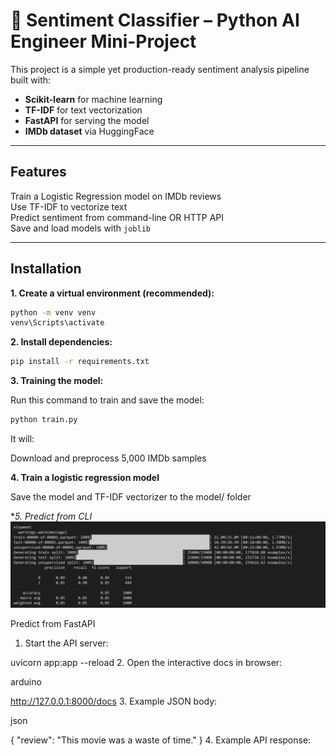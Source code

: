 # 🎯 Sentiment Classifier – Python AI Engineer Mini-Project

This project is a simple yet production-ready sentiment analysis pipeline built with:
- **Scikit-learn** for machine learning
- **TF-IDF** for text vectorization
- **FastAPI** for serving the model
- **IMDb dataset** via HuggingFace

---

##  Features

 Train a Logistic Regression model on IMDb reviews  
 Use TF-IDF to vectorize text  
 Predict sentiment from command-line OR HTTP API  
 Save and load models with `joblib`

---

## Installation

**1. Create a virtual environment (recommended):**
```bash
python -m venv venv
venv\Scripts\activate  
```
**2. Install dependencies:**
```bash
pip install -r requirements.txt
```
**3. Training the model:**

Run this command to train and save the model:
```bash
python train.py
```

It will:

Download and preprocess 5,000 IMDb samples

**4. Train a logistic regression model**

Save the model and TF-IDF vectorizer to the model/ folder

**5. Predict from CLI*
 ![App Demo](images/train.png)



Predict from FastAPI
1. Start the API server:

uvicorn app:app --reload
2. Open the interactive docs in browser:

arduino

http://127.0.0.1:8000/docs
3. Example JSON body:

json

{
  "review": "This movie was a waste of time."
}
4. Example API response:

